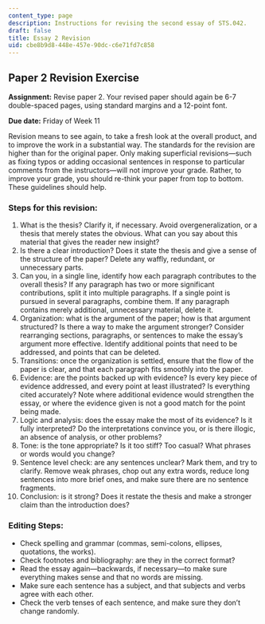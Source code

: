 ```yaml
---
content_type: page
description: Instructions for revising the second essay of STS.042.
draft: false
title: Essay 2 Revision
uid: cbe8b9d8-448e-457e-90dc-c6e71fd7c858
---
```

## Paper 2 Revision Exercise

**Assignment:** Revise paper 2. Your revised paper should again be 6-7 double-spaced pages, using standard margins and a 12-point font.

**Due date:** Friday of Week 11

Revision means to see again, to take a fresh look at the overall product, and to improve the work in a substantial way. The standards for the revision are higher than for the original paper. Only making superficial revisions—such as fixing typos or adding occasional sentences in response to particular comments from the instructors—will not improve your grade. Rather, to improve your grade, you should re-think your paper from top to bottom. These guidelines should help.

### Steps for this revision:

1. What is the thesis? Clarify it, if necessary. Avoid overgeneralization, or a thesis that merely states the obvious. What can you say about this material that gives the reader new insight?
2. Is there a clear introduction? Does it state the thesis and give a sense of the structure of the paper? Delete any waffly, redundant, or unnecessary parts.
3. Can you, in a single line, identify how each paragraph contributes to the overall thesis? If any paragraph has two or more significant contributions, split it into multiple paragraphs. If a single point is pursued in several paragraphs, combine them. If any paragraph contains merely additional, unnecessary material, delete it.
4. Organization: what is the argument of the paper; how is that argument structured? Is there a way to make the argument stronger? Consider rearranging sections, paragraphs, or sentences to make the essay’s argument more effective. Identify additional points that need to be addressed, and points that can be deleted.
5. Transitions: once the organization is settled, ensure that the flow of the paper is clear, and that each paragraph fits smoothly into the paper.
6. Evidence: are the points backed up with evidence? Is every key piece of evidence addressed, and every point at least illustrated? Is everything cited accurately? Note where additional evidence would strengthen the essay, or where the evidence given is not a good match for the point being made.
7. Logic and analysis: does the essay make the most of its evidence? Is it fully interpreted? Do the interpretations convince you, or is there illogic, an absence of analysis, or other problems?
8. Tone: is the tone appropriate? Is it too stiff? Too casual? What phrases or words would you change?
9. Sentence level check: are any sentences unclear? Mark them, and try to clarify. Remove weak phrases, chop out any extra words, reduce long sentences into more brief ones, and make sure there are no sentence fragments.
10. Conclusion: is it strong? Does it restate the thesis and make a stronger claim than the introduction does?

### Editing Steps:

- Check spelling and grammar (commas, semi-colons, ellipses, quotations, the works).
- Check footnotes and bibliography: are they in the correct format?
- Read the essay again—backwards, if necessary—to make sure everything makes sense and that no words are missing.
- Make sure each sentence has a subject, and that subjects and verbs agree with each other.
- Check the verb tenses of each sentence, and make sure they don’t change randomly.